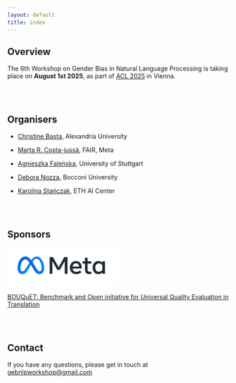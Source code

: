 ```yaml
---
layout: default
title: index
---
```


## Overview

The 6th Workshop on Gender Bias in Natural Language Processing is taking place on **August 1st 2025**, as part of [ACL 2025](https://2025.aclweb.org/) in Vienna.

<br/><br/>

## Organisers

- <p><a href="https://scholar.google.com.eg/citations?user=39XNRZ0AAAAJ&hl=en&oi=ao">Christine Basta</a>, Alexandria University</p>
- <p><a href="https://scholar.google.com/citations?user=ESqQ7FoAAAAJ&hl=en">Marta R. Costa-jussà</a>, FAIR, Meta</p>
- <p><a href="https://scholar.google.com/citations?user=r5TPYZwAAAAJ&hl=en">Agnieszka Faleńska</a>, University of Stuttgart</p>
- <p><a href="https://deboranozza.com/">Debora Nozza</a>, Bocconi University</p>
- <p><a href="https://karstanczak.github.io/">Karolina Stańczak</a>, ETH AI Center</p>

<br/><br/>


## Sponsors

<img src="assets/img/logo_meta.png"  width="50%" height="50%">

[BOUQuET: Benchmark and Open initiative for Universal Quality Evaluation in Translation](https://bouquet.metademolab.com/)

<br/><br/>

## Contact
If you have any questions, please get in touch at <a href="mailto:gebnlpworkshop@gmail.com">gebnlpworkshop@gmail.com</a>
